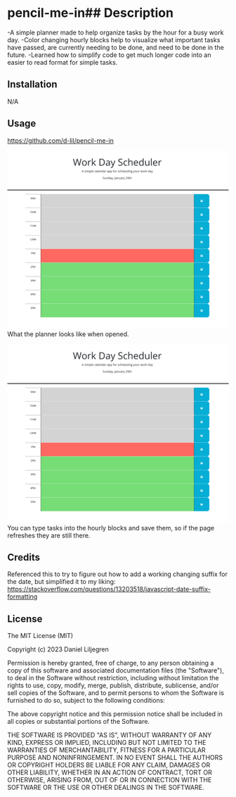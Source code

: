 # pencil-me-in## Description

-A simple planner made to help organize tasks by the hour for a busy work day.
-Color changing hourly blocks help to visualize what important tasks have passed, are currently needing to be done, and need to be done in the future.
-Learned how to simplify code to get much longer code into an easier to read format for simple tasks.

## Installation

N/A

## Usage

https://github.com/d-lil/pencil-me-in

![alt text](./assets/images/sss.png)
What the planner looks like when opened.

![alt text](./assets/images/sss.png)
You can type tasks into the hourly blocks and save them, so if the page refreshes they are still there.

## Credits

Referenced this to try to figure out how to add a working changing suffix for the date, but simplified it to my liking:
https://stackoverflow.com/questions/13203518/javascript-date-suffix-formatting


## License

The MIT License (MIT)

Copyright (c) 2023 Daniel Liljegren

Permission is hereby granted, free of charge, to any person obtaining a copy of this software and associated documentation files (the "Software"), to deal in the Software without restriction, including without limitation the rights to use, copy, modify, merge, publish, distribute, sublicense, and/or sell copies of the Software, and to permit persons to whom the Software is furnished to do so, subject to the following conditions:

The above copyright notice and this permission notice shall be included in all copies or substantial portions of the Software.

THE SOFTWARE IS PROVIDED "AS IS", WITHOUT WARRANTY OF ANY KIND, EXPRESS OR IMPLIED, INCLUDING BUT NOT LIMITED TO THE WARRANTIES OF MERCHANTABILITY, FITNESS FOR A PARTICULAR PURPOSE AND NONINFRINGEMENT. IN NO EVENT SHALL THE AUTHORS OR COPYRIGHT HOLDERS BE LIABLE FOR ANY CLAIM, DAMAGES OR OTHER LIABILITY, WHETHER IN AN ACTION OF CONTRACT, TORT OR OTHERWISE, ARISING FROM, OUT OF OR IN CONNECTION WITH THE SOFTWARE OR THE USE OR OTHER DEALINGS IN THE SOFTWARE.